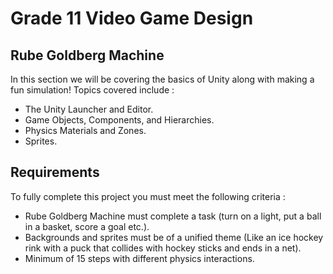 # Grade 11 Video Game Design

## Rube Goldberg Machine

In this section we will be covering the basics of Unity along with making a fun simulation!
Topics covered include : 
* The Unity Launcher and Editor.
* Game Objects, Components, and Hierarchies.
* Physics Materials and Zones.
* Sprites.

## Requirements

To fully complete this project you must meet the following criteria :  
* Rube Goldberg Machine must complete a task (turn on a light, put a ball in a basket, score a goal etc.).
* Backgrounds and sprites must be of a unified theme (Like an ice hockey rink with a puck that collides with hockey sticks and ends in a net).
* Minimum of 15 steps with different physics interactions.
  
